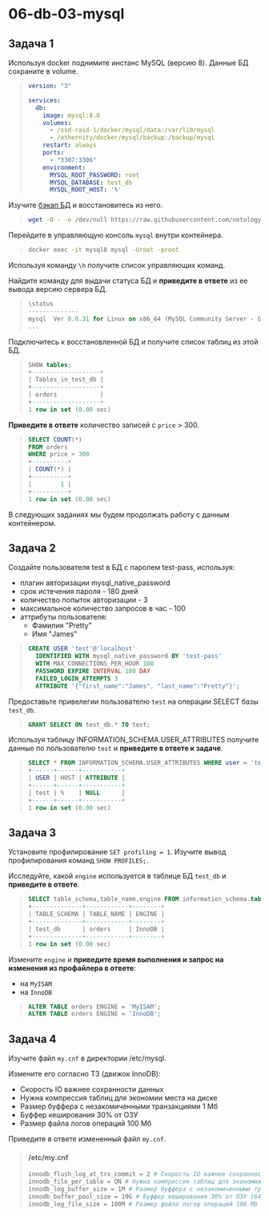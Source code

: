 # 06-db-03-mysql

## Задача 1

Используя docker поднимите инстанс MySQL (версию 8). Данные БД сохраните в volume.

> ```yaml
> version: "3"
> 
> services:
>   db:
>     image: mysql:8.0
>     volumes:
>       - /ssd-raid-1/docker/mysql/data:/var/lib/mysql
>       - /ethernity/docker/mysql/backup:/backup/mysql
>     restart: always
>     ports:
>       - "3307:3306"
>     environment:
>       MYSQL_ROOT_PASSWORD: root
>       MYSQL_DATABASE: test_db
>       MYSQL_ROOT_HOST: '%'
> ```

Изучите [бэкап БД](https://github.com/netology-code/virt-homeworks/tree/virt-11/06-db-03-mysql/test_data) и 
восстановитесь из него.

> ```bash
> wget -O - -o /dev/null https://raw.githubusercontent.com/netology-code/virt-homeworks/virt-11/06-db-03-mysql/test_data/test_dump.sql | docker exec -i mysql8 mysql -uroot -proot test_db
> ```

Перейдите в управляющую консоль `mysql` внутри контейнера.

> ```bash
> docker exec -it mysql8 mysql -Uroot -proot
>```

Используя команду `\h` получите список управляющих команд.

Найдите команду для выдачи статуса БД и **приведите в ответе** из ее вывода версию сервера БД.

> ```sql
> \status
> --------------
> mysql  Ver 8.0.31 for Linux on x86_64 (MySQL Community Server - GPL)
> ...
>```

Подключитесь к восстановленной БД и получите список таблиц из этой БД.

> ```sql
> SHOW tables;
> +-------------------+
> | Tables_in_test_db |
> +-------------------+
> | orders            |
> +-------------------+
> 1 row in set (0.00 sec)
>```

**Приведите в ответе** количество записей с `price` > 300.

> ```sql
> SELECT COUNT(*)
> FROM orders
> WHERE price > 300
> +----------+
> | COUNT(*) |
> +----------+
> |        1 |
> +----------+
> 1 row in set (0.00 sec)
>```

В следующих заданиях мы будем продолжать работу с данным контейнером.

## Задача 2

Создайте пользователя test в БД c паролем test-pass, используя:
- плагин авторизации mysql_native_password
- срок истечения пароля - 180 дней 
- количество попыток авторизации - 3 
- максимальное количество запросов в час - 100
- аттрибуты пользователя:
    - Фамилия "Pretty"
    - Имя "James"

> ```sql
> CREATE USER 'test'@'localhost' 
> 	IDENTIFIED WITH mysql_native_password BY 'test-pass'
> 	WITH MAX_CONNECTIONS_PER_HOUR 100
> 	PASSWORD EXPIRE INTERVAL 180 DAY
> 	FAILED_LOGIN_ATTEMPTS 3
> 	ATTRIBUTE '{"first_name":"James", "last_name":"Pretty"}';
> ```

Предоставьте привелегии пользователю `test` на операции SELECT базы `test_db`.
    
> ```sql
> GRANT SELECT ON test_db.* TO test;
>```

Используя таблицу INFORMATION_SCHEMA.USER_ATTRIBUTES получите данные по пользователю `test` и 
**приведите в ответе к задаче**.

> ```sql
> SELECT * FROM INFORMATION_SCHEMA.USER_ATTRIBUTES WHERE user = 'test';
> +------+------+-----------+
> | USER | HOST | ATTRIBUTE |
> +------+------+-----------+
> | test | %    | NULL      |
> +------+------+-----------+
> 1 row in set (0.00 sec)
> ```
## Задача 3

Установите профилирование `SET profiling = 1`.
Изучите вывод профилирования команд `SHOW PROFILES;`.

Исследуйте, какой `engine` используется в таблице БД `test_db` и **приведите в ответе**.

> ```sql
> SELECT table_schema,table_name,engine FROM information_schema.tables WHERE table_schema = DATABASE();
> +--------------+------------+--------+
> | TABLE_SCHEMA | TABLE_NAME | ENGINE |
> +--------------+------------+--------+
> | test_db      | orders     | InnoDB |
> +--------------+------------+--------+
> 1 row in set (0.00 sec)
> ```

Измените `engine` и **приведите время выполнения и запрос на изменения из профайлера в ответе**:
- на `MyISAM`
- на `InnoDB`

> ```sql
> ALTER TABLE orders ENGINE = 'MyISAM';
> ALTER TABLE orders ENGINE = 'InnoDB';
> ```

## Задача 4 

Изучите файл `my.cnf` в директории /etc/mysql.

Измените его согласно ТЗ (движок InnoDB):
- Скорость IO важнее сохранности данных
- Нужна компрессия таблиц для экономии места на диске
- Размер буффера с незакомиченными транзакциями 1 Мб
- Буффер кеширования 30% от ОЗУ
- Размер файла логов операций 100 Мб

Приведите в ответе измененный файл `my.cnf`.

> #### /etc/my.cnf
> ```bash
> innodb_flush_log_at_trx_commit = 2 # Скорость IO важнее сохранности данных
> innodb_file_per_table = ON # Нужна компрессия таблиц для экономии места на диске
> innodb_log_buffer_size = 1M # Размер буффера с незакомиченными транзакциями 1 Мб
> innodb_buffer_pool_size = 19G # Буффер кеширования 30% от ОЗУ (64GB)
> innodb_log_file_size = 100M # Размер файла логов операций 100 Мб
> ``` 